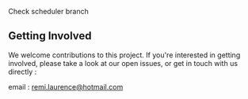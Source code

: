 Check scheduler branch
## Getting Involved

We welcome contributions to this project. If you're interested in getting involved, please take a look at our open issues, or get in touch with us directly : 

email : remi.laurence@hotmail.com


